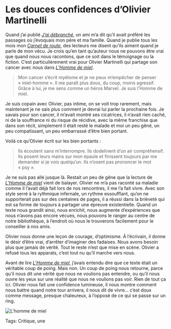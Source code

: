 # Les douces confidences d’Olivier Martinelli

Quand j’ai publié [*J’ai débranché*](http://tcrouzet.com/jai-debranche/), un ami m’a dit qu’il avait préféré les passages où j’évoquais mon père et ma famille. Quand je publie tous les mois mon [*Carnet de route*](http://tcrouzet.com/tag/carnet-de-route/?serial=1), des lecteurs me disent qu’ils aiment quand je parle de mon vécu. Je crois qu’en tant qu’auteur nous ne pouvons être vrai que quand nous nous racontons, que ce soit dans le témoignage ou la fiction. C’est particulièrement vrai pour Olivier Martinelli qui partage son cancer avec nous dans [*L’Homme de miel*](https://www.amazon.fr/LHomme-Miel-Martinelli-Olivier/dp/2366261225/).<span id="more-45701"></span>

> Mon cancer s’écrit myélome et je ne peux m’empêcher de penser « miel-homme ». Il me paraît plus doux, du coup, moins agressif. Grâce à lui, je me sens comme un héros Marvel. Je suis l’Homme de miel.

Je suis copain avec Olivier, pas intime, on se voit trop rarement, mais maintenant je ne sais plus comment je devrai lui parler la prochaine fois. Je savais pour son cancer, il m’avait montré ses cicatrices, il n’avait rien caché, ni de la souffrance ni du risque de récidive, avec la même franchise que dans son récit, simplement il était resté le malade et moi un peu gêné, un peu compatissant, un peu embarrassé d’être bien portant.

Voilà ce qu’Olivier écrit sur les bien portants :

> Ils écoutent sans m’interrompre. Ils dodelinent d’un air compréhensif. Ils posent leurs mains sur mon épaule et finissent toujours par me demander si je vois quelqu’un. Ils n’osent pas prononcer le mot « psy ».

Je ne suis pas allé jusque là. Restait un peu de gêne que la lecture de [*L’Homme de miel*](https://www.amazon.fr/LHomme-Miel-Martinelli-Olivier/dp/2366261225/) vient de balayer. Olivier ne m’a pas raconté sa maladie comme il l’avait déjà fait lors de nos rencontres, il me l’a fait vivre. Avec son style serré à la rythmique infernale, un rythme essoufflant, qu’on ne supporterait pas sur des centaines de pages, il a réussi dans la brièveté qui est sa forme de toujours à partager une épreuve existentielle. Quand un texte nous grandit ainsi, nous enrichit, nous augmente d’expériences que nous n’avons pas encore vécues, nous pouvons le ranger au centre de notre bibliothèque, à l’endroit où nous le trouverons facilement pour le conseiller à nos amis.

Olivier nous donne une leçon de courage, d’optimisme. À l’écrivain, il donne le désir d’être vrai, d’arrêter d’imaginer des fadaises. Nous avons besoin plus que jamais de vérité. Tout le reste n’est que mise en scène. Olivier a refusé tous les apparats, c’est tout nu qu’il marche vers nous.

Avant de lire [*L’Homme de miel*](https://www.amazon.fr/LHomme-Miel-Martinelli-Olivier/dp/2366261225/), j’avais entendu dire que ce texte était un véritable coup de poing. Mais non. Un coup de poing nous retourne, parce qu’il nous dit une vérité que nous ne voulions pas entendre, ou qu’il nous ouvre les yeux sur une réalité que nous ne voulions pas voir. Rien de tout ça ici. Olivier nous fait une confidence lumineuse, il nous montre comment nous battre quand notre tour arrivera, il nous dit de vivre… c’est doux comme message, presque chaleureux, à l’opposé de ce qui se passe sur un ring.

![L'homme de miel](http://tcrouzet.comhttps://tcrouzet.com/images_tc/2017/08/martinelli-600x872.jpg)



Tags: Critique, une